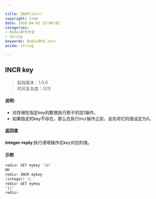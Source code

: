 ```yaml
---

title: INCR(incr)
copyright: true
date: 2020-04-02 13:00:02
categories: 
- Redis命令大全
- String
keywords: Redis命令,incr
aside: string

---
```

## INCR key 
>起始版本：1.0.0<br/>时间复杂度：O(1)  


#### 说明:
* 对存储在指定key的数值执行原子的加1操作。
* 如果指定的key不存在，那么在执行incr操作之前，会先将它的值设定为0。

#### 返回值


**integer-reply**:执行递增操作后key对应的值。


#### 示例

```c
redis> SET mykey "10"
OK
redis> INCR mykey
(integer) 11
redis> GET mykey
"11"
redis> 
```